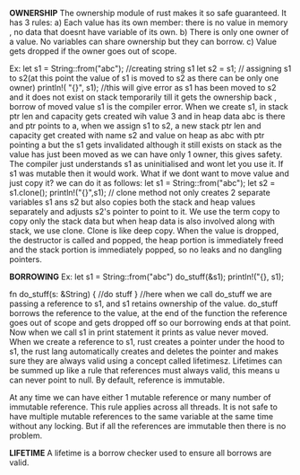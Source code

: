 **OWNERSHIP**
The ownership module of rust makes it so safe guaranteed.
It has 3 rules: 
a) Each value has its own member: there is no value in memory , no data that doesnt have variable of its own.
b) There is only one owner of a value. No variables can share ownership but they can borrow.
c) Value gets dropped if the owner goes out of scope.

Ex:
let s1 = String::from("abc"); //creating string s1
let s2 = s1; // assigning s1 to s2(at this point the value of s1 is moved to s2 as there can be only one owner)
println!( "{}", s1); //this will give error as s1 has been moved to s2 and it does not exist on stack temporarily till it gets the ownership back , borrow of moved value s1 is the compiler error.
When we create s1, in stack ptr len and capacity gets created wih value 3 and in heap data abc is there and ptr points to a, when we assign s1 to s2, a new stack ptr len and capacity get created with name s2 and value on heap as abc with ptr pointing a but the s1 gets invalidated although it still exists on stack as the value has just been moved as we can have only 1 owner, this gives safety. The compiler just understands s1 as uninitialised and wont let you use it.
If s1 was mutable then it would work.
What if we dont want to move value and just copy it? we can do it as follows:
 let s1 = String::from("abc");
 let s2 = s1.clone();
 println!("{}",s1); // clone method not only creates 2 separate variables s1 ans s2 but also copies both the stack and heap values separately and adjusts s2's pointer to point to it.
We use the term copy to copy only the stack data but when heap data is also involved along with stack, we use clone. Clone is like deep copy.
When the value is dropped, the destructor is called and popped, the heap portion is immediately freed and the stack portion is immediately popped, so no leaks and no dangling pointers.


**BORROWING**
Ex:
let s1 = String::from("abc")
do_stuff(&s1);
println!("{}, s1);

fn do_stuff(s: &String) {
//do stuff
}
//here when we call do_stuff we are passing a reference to s1, and s1 retains ownership of the value. do_stuff borrows the reference to the value, at the end of the function the reference goes out of scope and gets dropped off so our borrowing ends at that point. Now when we call s1 in print statement it prints as value never moved.
When we create a reference to s1, rust creates a pointer under the hood to s1, the rust lang automatically creates and deletes the pointer and makes sure they are always valid using a concept called lifetimesz.
Lifetimes can be summed up like a rule that references must always valid, this means u can never point to null.
By default, reference is immutable.

At any time we can have either 1 mutable reference or many number of immutable reference. This rule applies across all threads. 
It is not safe to have multiple mutable references to the same variable at the same time without any locking. But if all the references are immutable then there is no problem.

**LIFETIME**
A lifetime is a borrow checker used to ensure all borrows are valid.
